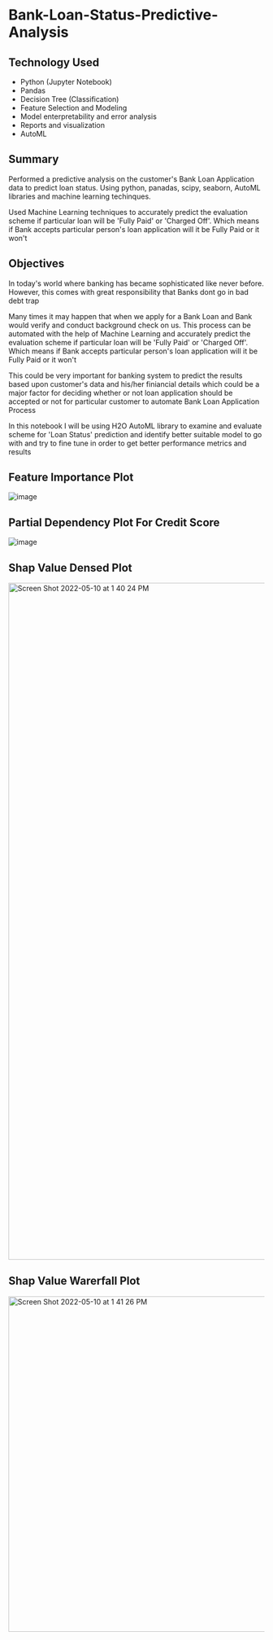 # Bank-Loan-Status-Predictive-Analysis

## Technology Used

 * Python (Jupyter Notebook)
 * Pandas
 * Decision Tree (Classification)
 * Feature Selection and Modeling
 * Model enterpretability and error analysis
 * Reports and visualization
 * AutoML
 

## Summary
  
   Performed a predictive analysis on the customer's Bank Loan Application data to predict loan status. Using python, panadas, scipy, seaborn, AutoML libraries and machine learning techinques.

   Used Machine Learning techniques to accurately predict the evaluation scheme if particular loan will be 'Fully Paid' or 'Charged Off'. Which means if Bank accepts particular person's loan application will it be Fully Paid or it won't

## Objectives

 In today's world where banking has became sophisticated like never before. However, this comes with great responsibility that Banks dont go in bad debt trap

 Many times it may happen that when we apply for a Bank Loan and Bank would verify and conduct background check on us. This process can be automated with the help of Machine Learning and accurately predict the evaluation scheme if particular loan will be 'Fully Paid' or 'Charged Off'. Which means if Bank accepts particular person's loan application will it be Fully Paid or it won't


 This could be very important for banking system to predict the results based upon customer's data and his/her finiancial details which could be a major factor for deciding whether or not loan application should be accepted or not for particular customer to automate Bank Loan Application Process

 In this notebook I will be using H2O AutoML library to examine and evaluate scheme for 'Loan Status' prediction and identify better suitable model to go with and try to fine tune in order to get better performance metrics and results

## Feature Importance Plot
![image](https://user-images.githubusercontent.com/71927468/167689178-b86631c5-077d-42db-bc18-2902b60dbacd.png)

## Partial Dependency Plot For Credit Score
![image](https://user-images.githubusercontent.com/71927468/167689357-14427c52-f7ab-4a8b-870c-fc4905193cb8.png)

## Shap Value Densed Plot
<img width="1330" alt="Screen Shot 2022-05-10 at 1 40 24 PM" src="https://user-images.githubusercontent.com/71927468/167689605-86df2f09-31d8-405d-ad5a-e75424057d95.png">
  
## Shap Value Warerfall Plot
<img width="659" alt="Screen Shot 2022-05-10 at 1 41 26 PM" src="https://user-images.githubusercontent.com/71927468/167689781-ff98ad17-f992-4345-a610-4b89ce520eb6.png">




